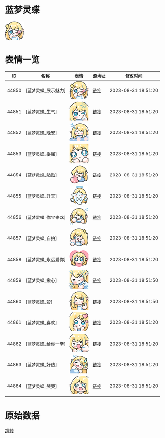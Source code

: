 # 蓝梦灵蝶

<img src="./cover.png" height="60" alt="cover" />

# 表情一览

|ID|名称|表情|源地址|修改时间|
|----|----|----|----|----|
|44850|[蓝梦灵蝶_展示魅力]|<img src="./pic/044850_%5B蓝梦灵蝶_展示魅力%5D.png" height="60" alt="展示魅力"/>|[链接](https://i0.hdslb.com/bfs/garb/2bac3cbaf042695f75a517646ee711defe2647c4.png)|2023-08-31 18:51:20|
|44851|[蓝梦灵蝶_生气]|<img src="./pic/044851_%5B蓝梦灵蝶_生气%5D.png" height="60" alt="生气"/>|[链接](https://i0.hdslb.com/bfs/garb/ece6d18b908994249d239edc3aaf8d0b73144b51.png)|2023-08-31 18:51:20|
|44852|[蓝梦灵蝶_晚安]|<img src="./pic/044852_%5B蓝梦灵蝶_晚安%5D.png" height="60" alt="晚安"/>|[链接](https://i0.hdslb.com/bfs/garb/59ce6dfda1c3f0308bceef2763c088d44b05ed5e.png)|2023-08-31 18:51:20|
|44853|[蓝梦灵蝶_委屈]|<img src="./pic/044853_%5B蓝梦灵蝶_委屈%5D.png" height="60" alt="委屈"/>|[链接](https://i0.hdslb.com/bfs/garb/9eb2bb1430f46288220d6137e3b3c4261160547a.png)|2023-08-31 18:51:20|
|44854|[蓝梦灵蝶_贴贴]|<img src="./pic/044854_%5B蓝梦灵蝶_贴贴%5D.png" height="60" alt="贴贴"/>|[链接](https://i0.hdslb.com/bfs/garb/8cc87d6d6b5c76c09087bad7694cabfed9360fc8.png)|2023-08-31 18:51:20|
|44855|[蓝梦灵蝶_升天]|<img src="./pic/044855_%5B蓝梦灵蝶_升天%5D.png" height="60" alt="升天"/>|[链接](https://i0.hdslb.com/bfs/garb/7c2a25334c4a28c82d918bf140696bd00f17cab5.png)|2023-08-31 18:51:20|
|44856|[蓝梦灵蝶_你宝来咯]|<img src="./pic/044856_%5B蓝梦灵蝶_你宝来咯%5D.png" height="60" alt="你宝来咯"/>|[链接](https://i0.hdslb.com/bfs/garb/8ff5766f6d292a9ad80a9c9ec2e63af9fba24d62.png)|2023-08-31 18:51:20|
|44857|[蓝梦灵蝶_自拍]|<img src="./pic/044857_%5B蓝梦灵蝶_自拍%5D.png" height="60" alt="自拍"/>|[链接](https://i0.hdslb.com/bfs/garb/a2dcc3d84c79d679a3c8a2eb71efb7b4235b6267.png)|2023-08-31 18:51:20|
|44858|[蓝梦灵蝶_永远爱你]|<img src="./pic/044858_%5B蓝梦灵蝶_永远爱你%5D.png" height="60" alt="永远爱你"/>|[链接](https://i0.hdslb.com/bfs/garb/537de022188b0600282574534bd00f4ad3ca0023.png)|2023-08-31 18:51:20|
|44859|[蓝梦灵蝶_揪心]|<img src="./pic/044859_%5B蓝梦灵蝶_揪心%5D.png" height="60" alt="揪心"/>|[链接](https://i0.hdslb.com/bfs/garb/1b0e114ad098a9d3bd2029fb8cacf40c78764f8f.png)|2023-08-31 18:51:50|
|44860|[蓝梦灵蝶_赞]|<img src="./pic/044860_%5B蓝梦灵蝶_赞%5D.png" height="60" alt="赞"/>|[链接](https://i0.hdslb.com/bfs/garb/d6d7655a3a0f830e8d1c129069d701249f3bdd2b.png)|2023-08-31 18:51:50|
|44861|[蓝梦灵蝶_喜欢]|<img src="./pic/044861_%5B蓝梦灵蝶_喜欢%5D.png" height="60" alt="喜欢"/>|[链接](https://i0.hdslb.com/bfs/garb/86aaaed7ade58eabab085427eb8d3446d624c8ad.png)|2023-08-31 18:51:20|
|44862|[蓝梦灵蝶_给你一拳]|<img src="./pic/044862_%5B蓝梦灵蝶_给你一拳%5D.png" height="60" alt="给你一拳"/>|[链接](https://i0.hdslb.com/bfs/garb/cf2b501cd3271168e03b93d5f46d853b079fc848.png)|2023-08-31 18:51:20|
|44863|[蓝梦灵蝶_好热]|<img src="./pic/044863_%5B蓝梦灵蝶_好热%5D.png" height="60" alt="好热"/>|[链接](https://i0.hdslb.com/bfs/garb/238adc861099648011c2f8695854080d20325336.png)|2023-08-31 18:51:20|
|44864|[蓝梦灵蝶_哭哭]|<img src="./pic/044864_%5B蓝梦灵蝶_哭哭%5D.png" height="60" alt="哭哭"/>|[链接](https://i0.hdslb.com/bfs/garb/359c7e13d0bef7b7256a679299d8e5a6fec2ccfd.png)|2023-08-31 18:51:20|

# 原始数据

[跳转](./raw.json)

